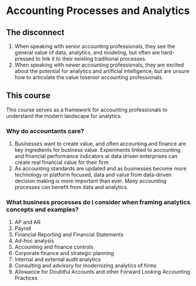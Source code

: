 # Accounting Processes and Analytics

## The disconnect
1. When speaking with senior accounting professionals, they see the general value of data, analytics, and modeling, but often are hard-pressed to link it to their existing traditional processes. 
2. When speaking with newer accounting professionals, they are excited about the potential for analytics and artificial intelligence, but are unsure how to articulate the value tosenior accounting professionals.

## This course
This course serves as a framework for accounting professionals to understand the modern landscape for analytics.

### Why do accountants care?
1. Businesses want to create value, and often accounting and finance are key ingredients for business value. Experiments linked to accounting and financial performance indicators at data driven enterprises can create real financial value for their firm.
2. As accounting standards are updated and as businesses become more technology or platform focused, data and value from data-driven decision making is more important than ever. Many accounting processes can benefit from data and analytics.

### What business processes do I consider when framing analytics concepts and examples?
1.  AP and AR
2.  Payroll
3.  Financial Reporting and Financial Statements
4.  Ad-hoc analysis 
5.  Accounting and finance controls
6.  Corporate finance and strategic planning
7.  Internal and external audit analytics
8.  Consulting and advisory for modernizing analytics of firms
9.  Allowance for Doubtful Accounts and other Forward Looking Accounting Practices
